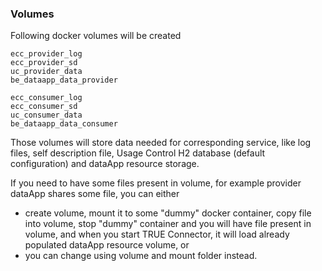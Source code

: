 ### Volumes <a href="#volumes" id="volumes"></a>

Following docker volumes will be created

```
ecc_provider_log
ecc_provider_sd
uc_provider_data
be_dataapp_data_provider

ecc_consumer_log
ecc_consumer_sd
uc_consumer_data
be_dataapp_data_consumer
```

Those volumes will store data needed for corresponding service, like log files, self description file, Usage Control H2 database (default configuration) and dataApp resource storage.

If you need to have some files present in volume, for example provider dataApp shares some file, you can either

* create volume, mount it to some "dummy" docker container, copy file into volume, stop "dummy" container and you will have file present in volume, and when you start TRUE Connector, it will load already populated dataApp resource volume, or
* you can change using volume and mount folder instead.
